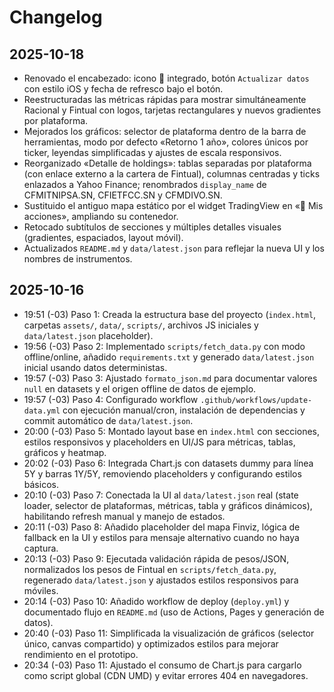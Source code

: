 # Changelog

## 2025-10-18
- Renovado el encabezado: icono 💸 integrado, botón `Actualizar datos` con estilo iOS y fecha de refresco bajo el botón.
- Reestructuradas las métricas rápidas para mostrar simultáneamente Racional y Fintual con logos, tarjetas rectangulares y nuevos gradientes por plataforma.
- Mejorados los gráficos: selector de plataforma dentro de la barra de herramientas, modo por defecto «Retorno 1 año», colores únicos por ticker, leyendas simplificadas y ajustes de escala responsivos.
- Reorganizado «Detalle de holdings»: tablas separadas por plataforma (con enlace externo a la cartera de Fintual), columnas centradas y ticks enlazados a Yahoo Finance; renombrados `display_name` de CFMITNIPSA.SN, CFIETFCC.SN y CFMDIVO.SN.
- Sustituido el antiguo mapa estático por el widget TradingView en «🎯 Mis acciones», ampliando su contenedor.
- Retocado subtítulos de secciones y múltiples detalles visuales (gradientes, espaciados, layout móvil).
- Actualizados `README.md` y `data/latest.json` para reflejar la nueva UI y los nombres de instrumentos.

## 2025-10-16
- 19:51 (-03) Paso 1: Creada la estructura base del proyecto (`index.html`, carpetas `assets/`, `data/`, `scripts/`, archivos JS iniciales y `data/latest.json` placeholder).
- 19:56 (-03) Paso 2: Implementado `scripts/fetch_data.py` con modo offline/online, añadido `requirements.txt` y generado `data/latest.json` inicial usando datos deterministas.
- 19:57 (-03) Paso 3: Ajustado `formato_json.md` para documentar valores `null` en datasets y el origen offline de datos de ejemplo.
- 19:57 (-03) Paso 4: Configurado workflow `.github/workflows/update-data.yml` con ejecución manual/cron, instalación de dependencias y commit automático de `data/latest.json`.
- 20:00 (-03) Paso 5: Montado layout base en `index.html` con secciones, estilos responsivos y placeholders en UI/JS para métricas, tablas, gráficos y heatmap.
- 20:02 (-03) Paso 6: Integrada Chart.js con datasets dummy para línea 5Y y barras 1Y/5Y, removiendo placeholders y configurando estilos básicos.
- 20:10 (-03) Paso 7: Conectada la UI al `data/latest.json` real (state loader, selector de plataformas, métricas, tabla y gráficos dinámicos), habilitando refresh manual y manejo de estados.
- 20:11 (-03) Paso 8: Añadido placeholder del mapa Finviz, lógica de fallback en la UI y estilos para mensaje alternativo cuando no haya captura.
- 20:13 (-03) Paso 9: Ejecutada validación rápida de pesos/JSON, normalizados los pesos de Fintual en `scripts/fetch_data.py`, regenerado `data/latest.json` y ajustados estilos responsivos para móviles.
- 20:14 (-03) Paso 10: Añadido workflow de deploy (`deploy.yml`) y documentado flujo en `README.md` (uso de Actions, Pages y generación de datos).
- 20:40 (-03) Paso 11: Simplificada la visualización de gráficos (selector único, canvas compartido) y optimizados estilos para mejorar rendimiento en el prototipo.
- 20:34 (-03) Paso 11: Ajustado el consumo de Chart.js para cargarlo como script global (CDN UMD) y evitar errores 404 en navegadores.
